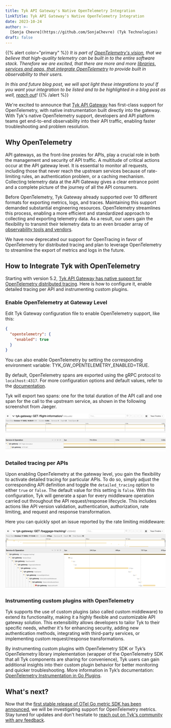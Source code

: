 ```yaml
---
title: Tyk API Gateway's Native OpenTelemetry Integration
linkTitle: Tyk API Gateway's Native OpenTelemetry Integration
date: 2023-10-24
author: >-
  [Sonja Chevre](https://github.com/SonjaChevre) (Tyk Technologies)
draft: false
---
```


{{% alert color="primary" %}} _It is part of
[OpenTelemetry's vision](http://localhost:1313/community/mission/#telemetry-should-be-built-in),
that we believe that high-quality telemetry can be built in to the entire
software stack. Therefore we are excited, that there are more and more
[libraries, services and apps, that integrate OpenTelemetry](/ecosystem/integrations/)
to provide built in observability to their users._

_In this and future blog post, we will spot light these integrations to you! If
you want your integration to be listed and to be highlighted in a blog post as
well,
[reach out](https://github.com/open-telemetry/opentelemetry.io/issues/new)!_
{{% /alert %}}

We're excited to announce that
[Tyk API Gateway](https://github.com/TykTechnologies/tyk) has first-class
support for OpenTelemetry, with native instrumentation built directly into the
gateway. With Tyk's native OpenTelemetry support, developers and API platform
teams get end-to-end observability into their API traffic, enabling faster
troubleshooting and problem resolution.

## Why OpenTelemetry

API gateways, as the front-line proxies for APIs, play a crucial role in both
the management and security of API traffic. A multitude of critical actions
occur at the API gateway level. It is essential to monitor all requests,
including those that never reach the upstream services because of rate-limiting
rules, an authentication problem, or a caching mechanism. Collecting telemetry
data at the API Gateway gives a clear entrance point and a complete picture of
the journey of all the API consumers.

Before OpenTelemetry, Tyk Gateway already supported over 10 different formats
for exporting metrics, logs, and traces. Maintaining this support demanded
substantial engineering resources. OpenTelemetry streamlines this process,
enabling a more efficient and standardized approach to collecting and exporting
telemetry data. As a result, our users gain the flexibility to transmit their
telemetry data to an even broader array of
[observability tools and vendors](/ecosystem/vendors/).

We have now deprecated our support for OpenTracing in favor of OpenTelemetry for
distributed tracing and plan to leverage OpenTelemetry to streamline the export
of metrics and logs in the future.

## How to Integrate Tyk with OpenTelemetry

Starting with version 5.2,
[Tyk API Gateway has native support for OpenTelemetry distributed tracing](https://tyk.io/docs/product-stack/tyk-gateway/advanced-configurations/distributed-tracing/open-telemetry/open-telemetry-overview/).
Here is how to configure it, enable detailed tracing per API and instrumenting
custom plugins.

### Enable OpenTelemetry at Gateway Level

Edit Tyk Gateway configuration file to enable OpenTelemetry support, like this:

```json
{
  "opentelemetry": {
    "enabled": true
  }
}
```

You can also enable OpenTelemetry by setting the corresponding environment
variable: TYK_GW_OPENTELEMETRY_ENABLED=TRUE.

By default, OpenTelemetry spans are exported using the gRPC protocol to
`localhost:4317`. For more configuration options and default values, refer to
the
[documentation](https://tyk.io/docs/tyk-oss-gateway/configuration/#opentelemetry).

Tyk will export two spans: one for the total duration of the API call and one
span for the call to the upstream service, as shown in the following screenshot
from Jaeger.

![Typ API Gateway distributed trace](tyk-api-gateway-opentelemetry-trace.png)

### Detailed tracing per APIs

Upon enabling OpenTelemetry at the gateway level, you gain the flexibility to
activate detailed tracing for particular APIs. To do so, simply adjust the
corresponding API definition and toggle the `detailed_tracing` option to either
`true` or `false`. The default value for this setting is `false`. With this
configuration, Tyk will generate a span for every middleware operation carried
out throughout the API request/response lifecycle. This includes actions like
API version validation, authentication, authorization, rate limiting, and
request and response transformation.

Here you can quickly spot an issue reported by the rate limiting middleware:

![Typ API Gateway distributed trace with middleware details](tyk-api-gateway-opentelemetry-trace-detail.png)

### Instrumenting custom plugins with OpenTelemetry

Tyk supports the use of custom plugins (also called custom middleware) to extend
its functionality, making it a highly flexible and customizable API gateway
solution. This extensibility allows developers to tailor Tyk to their specific
needs, whether it's for enhancing security, adding new authentication methods,
integrating with third-party services, or implementing custom request/response
transformations.

By instrumenting custom plugins with OpenTelemetry SDK or Tyk’s OpenTelemetry
library implementation (wrapper of the OpenTelemetry SDK that all Tyk components
are sharing for convenience), Tyk users can gain additional insights into their
custom plugin behavior for better monitoring and quicker troubleshooting. More
information in Tyk’s documentation:
[OpenTelemetry Instrumentation in Go Plugins](https://tyk.io/docs/product-stack/tyk-gateway/advanced-configurations/plugins/otel-plugins/).

## What's next?

Now that the
[first stable release of OTel Go metric SDK has been announced](/blog/2023/otel-go-metrics-sdk-stable/),
we will be investigating support for OpenTelemetry metrics. Stay tuned for
updates and don't hesitate to
[reach out on Tyk's community with any feedback](https://community.tyk.io/).
